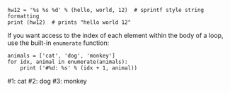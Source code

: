 ```
hw12 = '%s %s %d' % (hello, world, 12)  # sprintf style string formatting
print (hw12)  # prints "hello world 12"
```
If you want access to the index of each element within the body of a loop, use the built-in `enumerate` function:
```
animals = ['cat', 'dog', 'monkey']
for idx, animal in enumerate(animals):
    print ('#%d: %s' % (idx + 1, animal))
```
#1: cat
#2: dog
#3: monkey
